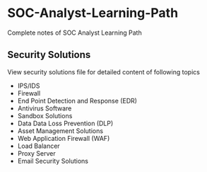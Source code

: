 # SOC-Analyst-Learning-Path
Complete notes of SOC Analyst Learning Path

## Security Solutions

View security solutions file for detailed content of following topics

- IPS/IDS
- Firewall
- End Point Detection and Response (EDR)
- Antivirus Software
- Sandbox Solutions
- Data Data Loss Prevention (DLP)
- Asset Management Solutions
- Web Application Firewall (WAF)
- Load Balancer
- Proxy Server
- Email Security Solutions
